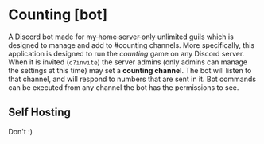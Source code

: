 # Counting [bot]
A Discord bot made for ~~my home server only~~ unlimited guils which is designed to manage and add to #counting channels. More specifically, this application is designed to run the *counting* game on any Discord server. When it is invited (`c?invite`) the server admins (only admins can manage the settings at this time) may set a **counting channel**. The bot will listen to that channel, and will respond to numbers that are sent in it. Bot commands can be executed from any channel the bot has the permissions to see.

## Self Hosting
Don't :)